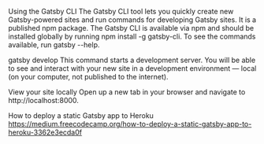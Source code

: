 Using the Gatsby CLI
The Gatsby CLI tool lets you quickly create new Gatsby-powered sites and run commands for developing Gatsby sites. It is a published npm package.
The Gatsby CLI is available via npm and should be installed globally by running npm install -g gatsby-cli.
To see the commands available, run gatsby --help.

gatsby develop
This command starts a development server. You will be able to see and interact with your new site in a development environment — local (on your computer, not published to the internet).

View your site locally
Open up a new tab in your browser and navigate to http://localhost:8000.

How to deploy a static Gatsby app to Heroku
https://medium.freecodecamp.org/how-to-deploy-a-static-gatsby-app-to-heroku-3362e3ecda0f
